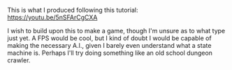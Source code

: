 This is what I produced following this tutorial: https://youtu.be/5nSFArCgCXA

I wish to build upon this to make a game, though I'm unsure as to what type just yet. A FPS would be cool, but I kind of doubt I would be capable of making the necessary A.I., given I barely even understand what a state machine is. Perhaps I'll try doing something like an old school dungeon crawler.
